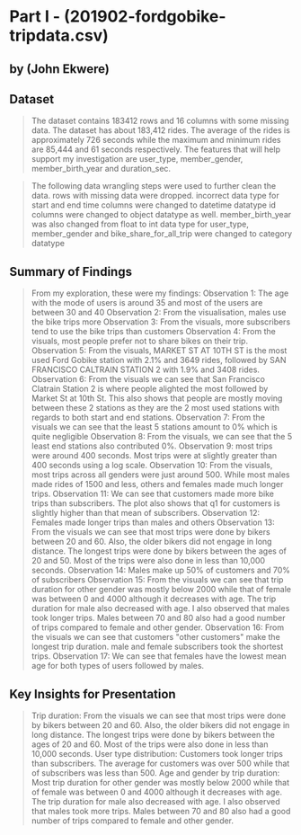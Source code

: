 # Part I - (201902-fordgobike-tripdata.csv)
## by (John Ekwere)


## Dataset
> The dataset contains 183412 rows and 16 columns with some missing data. The dataset has about 183,412 rides. The average of the rides is approximately 726 seconds while the maximum and minimum rides are 85,444 and 61 seconds respectively. The features that will help support my investigation are user_type, member_gender, member_birth_year and duration_sec. 

>The following data wrangling steps were used to further clean the data.
> rows with missing data were dropped.
> incorrect data type for start and end time columns were changed to datetime datatype
> id columns were changed to object datatype as well.
> member_birth_year was also changed from float to int
> data type for user_type, member_gender and bike_share_for_all_trip were changed to category datatype



## Summary of Findings

> From my exploration, these were my findings:
Observation 1: The age with the mode of users is around 35 and most of the users are between 30 and 40
Observation 2: From the visualisation, males use the bike trips more
Observation 3: From the visuals, more subscribers tend to use the bike trips than customers
Observation 4: From the visuals, most people prefer not to share bikes on their trip.
Observation 5: From the visuals, MARKET ST AT 10TH ST is the most used Ford Gobike station with 2.1% and 3649 rides, followed by SAN FRANCISCO CALTRAIN STATION 2 with 1.9% and 3408 rides.
Observation 6: From the visuals we can see that San Francisco Clatrain Station 2 is where people alighted the most followed by Market St at 10th St. This also shows that people are mostly moving between these 2 stations as they are the 2 most used stations with regards to both start and end stations.
Observation 7: From the visuals we can see that the least 5 stations amount to 0% which is quite negligible
Observation 8: From the visuals, we can see that the 5 least end stations also contributed 0%.
Observation 9: most trips were around 400 seconds. Most trips were at slightly greater than 400 seconds using a log scale.
Observation 10: From the visuals, most trips across all genders were just around 500. While most males made rides of 1500 and less, others and females made much longer trips.
Observation 11: We can see that customers made more bike trips than subscribers. The plot also shows that q1 for customers is slightly higher than that mean of subscribers.
Observation 12: Females made longer trips than males and others
Observation 13: From the visuals we can see that most trips were done by bikers between 20 and 60. Also, the older bikers did not engage in long distance. The longest trips were done by bikers between the ages of 20 and 50. Most of the trips were also done in less than 10,000 seconds.
Observation 14: Males make up 50% of customers and 70% of subscribers
Observation 15: From the visuals we can see that trip duration for other gender was mostly below 2000 while that of female was between 0 and 4000 although it decreases with age. The trip duration for male also decreased with age. I also observed that males took longer trips. Males between 70 and 80 also had a good number of trips compared to female and other gender.
Observation 16: From the visuals we can see that customers "other customers" make the longest trip duration. male and female subscribers took the shortest trips.
Observation 17: We can see that females have the lowest mean age for both types of users followed by males.


## Key Insights for Presentation

> Trip duration: From the visuals we can see that most trips were done by bikers between 20 and 60. Also, the older bikers did not engage in long distance. The longest trips were done by bikers between the ages of 20 and 60. Most of the trips were also done in less than 10,000 seconds.
> User type distribution: Customers took longer trips than subscribers. The average for customers was over 500 while that of subscribers was less than 500.
> Age and gender by trip duration: Most trip duration for other gender was mostly below 2000 while that of female was between 0 and 4000 although it decreases with age. The trip duration for male also decreased with age. I also observed that males took more trips. Males between 70 and 80 also had a good number of trips compared to female and other gender.
